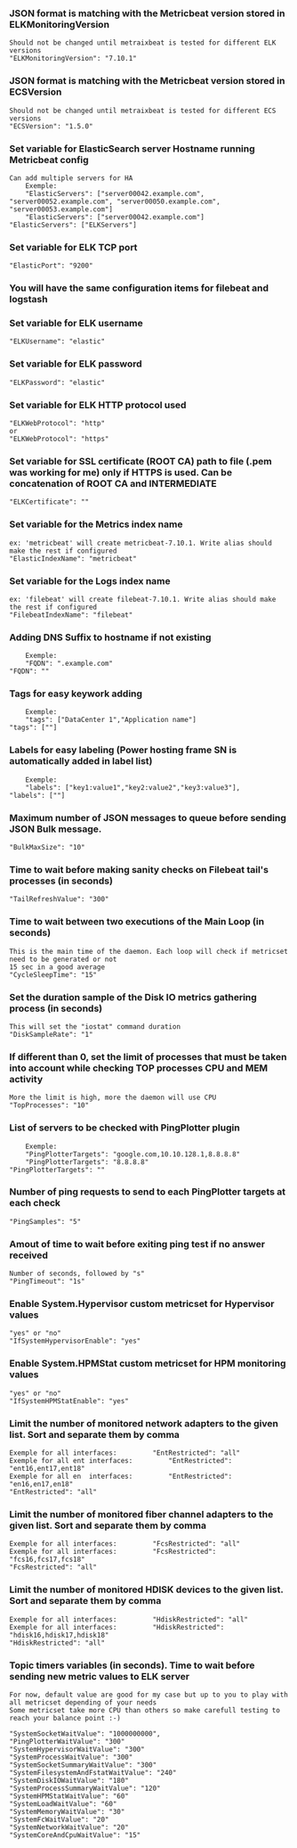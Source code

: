 ### JSON format is matching with the Metricbeat version stored in ELKMonitoringVersion
	Should not be changed until metraixbeat is tested for different ELK versions
	"ELKMonitoringVersion": "7.10.1"


### JSON format is matching with the Metricbeat version stored in ECSVersion
	Should not be changed until metraixbeat is tested for different ECS versions
	"ECSVersion": "1.5.0"


### Set variable for ElasticSearch server Hostname running Metricbeat config
	Can add multiple servers for HA
		Exemple:
		"ElasticServers": ["server00042.example.com", "server00052.example.com", "server00050.example.com", "server00053.example.com"]
		"ElasticServers": ["server00042.example.com"]
	"ElasticServers": ["ELKServers"]

### Set variable for ELK TCP port
	"ElasticPort": "9200"
	
	
### You will have the same configuration items for filebeat and logstash


### Set variable for ELK username
	"ELKUsername": "elastic"


### Set variable for ELK password
	"ELKPassword": "elastic"


### Set variable for ELK HTTP protocol used
	"ELKWebProtocol": "http"
	or
	"ELKWebProtocol": "https"


### Set variable for SSL certificate (ROOT CA) path to file (.pem was working for me) only if HTTPS is used. Can be concatenation of ROOT CA and INTERMEDIATE
	"ELKCertificate": ""


### Set variable for the Metrics index name
	ex: 'metricbeat' will create metricbeat-7.10.1. Write alias should make the rest if configured
	"ElasticIndexName": "metricbeat"


### Set variable for the Logs index name
	ex: 'filebeat' will create filebeat-7.10.1. Write alias should make the rest if configured
	"FilebeatIndexName": "filebeat"


### Adding DNS Suffix to hostname if not existing
		Exemple:
		"FQDN": ".example.com"
	"FQDN": ""


### Tags for easy keywork adding
		Exemple:
		"tags": ["DataCenter 1","Application name"]
	"tags": [""]
	

### Labels for easy labeling (Power hosting frame SN is automatically added in label list)
		Exemple:
		"labels": ["key1:value1","key2:value2","key3:value3"],
	"labels": [""]
	
	
### Maximum number of JSON messages to queue before sending JSON Bulk message. 
	"BulkMaxSize": "10"


### Time to wait before making sanity checks on Filebeat tail's processes (in seconds)
	"TailRefreshValue": "300"


### Time to wait between two executions of the Main Loop (in seconds)
	This is the main time of the daemon. Each loop will check if metricset need to be generated or not
	15 sec in a good average
	"CycleSleepTime": "15"


### Set the duration sample of the Disk IO metrics gathering process (in seconds)
	This will set the "iostat" command duration
	"DiskSampleRate": "1"


### If different than 0, set the limit of processes that must be taken into account while checking TOP processes CPU and MEM activity
	More the limit is high, more the daemon will use CPU
	"TopProcesses": "10"
	

### List of servers to be checked with PingPlotter plugin
		Exemple:
		"PingPlotterTargets": "google.com,10.10.128.1,8.8.8.8"
		"PingPlotterTargets": "8.8.8.8"
	"PingPlotterTargets": ""


### Number of ping requests to send to each PingPlotter targets at each check
	"PingSamples": "5"


### Amout of time to wait before exiting ping test if no answer received
	Number of seconds, followed by "s"
	"PingTimeout": "1s"


### Enable System.Hypervisor custom metricset for Hypervisor values
	"yes" or "no"
	"IfSystemHypervisorEnable": "yes"


### Enable System.HPMStat custom metricset for HPM monitoring values
	"yes" or "no"
	"IfSystemHPMStatEnable": "yes"


### Limit the number of monitored network adapters to the given list. Sort and separate them by comma
	Exemple for all interfaces: 		"EntRestricted": "all"
	Exemple for all ent interfaces: 		"EntRestricted": "ent16,ent17,ent18"
	Exemple for all en  interfaces: 		"EntRestricted": "en16,en17,en18"
	"EntRestricted": "all"


### Limit the number of monitored fiber channel adapters to the given list. Sort and separate them by comma
	Exemple for all interfaces: 		"FcsRestricted": "all"
	Exemple for all interfaces: 		"FcsRestricted": "fcs16,fcs17,fcs18"
	"FcsRestricted": "all"


### Limit the number of monitored HDISK devices to the given list. Sort and separate them by comma
	Exemple for all interfaces: 		"HdiskRestricted": "all"
	Exemple for all interfaces: 		"HdiskRestricted": "hdisk16,hdisk17,hdisk18"
	"HdiskRestricted": "all"
	

### Topic timers variables (in seconds). Time to wait before sending new metric values to ELK server
	For now, default value are good for my case but up to you to play with all metricset depending of your needs
	Some metricset take more CPU than others so make carefull testing to reach your balance point :-)
	
	"SystemSocketWaitValue": "1000000000",	
	"PingPlotterWaitValue": "300"
	"SystemHypervisorWaitValue": "300"
	"SystemProcessWaitValue": "300"
	"SystemSocketSummaryWaitValue": "300"
	"SystemFilesystemAndFstatWaitValue": "240"
	"SystemDiskIOWaitValue": "180"
	"SystemProcessSummaryWaitValue": "120"
	"SystemHPMStatWaitValue": "60"
	"SystemLoadWaitValue": "60"
	"SystemMemoryWaitValue": "30"
	"SystemFcWaitValue": "20"
	"SystemNetworkWaitValue": "20"
	"SystemCoreAndCpuWaitValue": "15"

